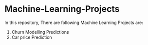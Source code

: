 # Machine-Learning-Projects
In this repository, There are following Machine Learning Projects are:
1. Churn Modelling Predictions
2. Car price Prediction
